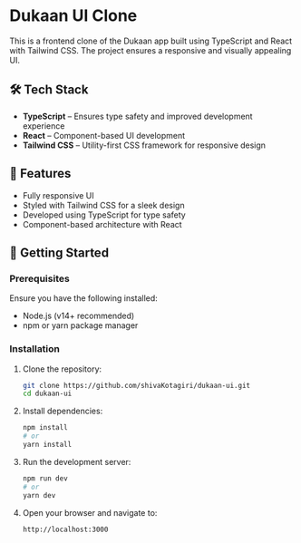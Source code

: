 # Dukaan UI Clone

This is a frontend clone of the Dukaan app built using TypeScript and React with Tailwind CSS. The project ensures a responsive and visually appealing UI.

## 🛠 Tech Stack

- **TypeScript** – Ensures type safety and improved development experience
- **React** – Component-based UI development
- **Tailwind CSS** – Utility-first CSS framework for responsive design

## 📌 Features

- Fully responsive UI
- Styled with Tailwind CSS for a sleek design
- Developed using TypeScript for type safety
- Component-based architecture with React

## 🚀 Getting Started

### Prerequisites
Ensure you have the following installed:
- Node.js (v14+ recommended)
- npm or yarn package manager

### Installation

1. Clone the repository:
   ```sh
   git clone https://github.com/shivaKotagiri/dukaan-ui.git
   cd dukaan-ui
   ```

2. Install dependencies:
   ```sh
   npm install
   # or
   yarn install
   ```

3. Run the development server:
   ```sh
   npm run dev
   # or
   yarn dev
   ```

4. Open your browser and navigate to:
   ```sh
   http://localhost:3000
   ```

